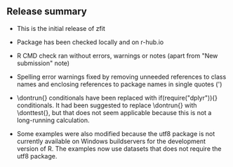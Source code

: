 
## Release summary

* This is the initial release of zfit

* Package has been checked locally and on r-hub.io

* R CMD check ran without errors, warnings or notes (apart from "New submission" note)

* Spelling error warnings fixed by removing unneeded references to class names and enclosing references to package names in single quotes (')

* \dontrun{} conditionals have been replaced with if(require("dplyr")){} conditionals. It had been suggested to replace \dontrun{} with \donttest{}, but that does not seem applicable because this is not a long-running calculation.

* Some examples were also modified because the utf8 package is not currently available on Windows buildservers for the development version of R. The examples now use datasets that does not require the utf8 package.
